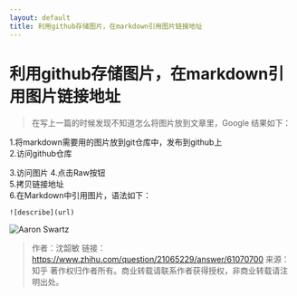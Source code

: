 ```yaml
---
layout: default
title: 利用github存储图片，在markdown引用图片链接地址
---  
```


# 利用github存储图片，在markdown引用图片链接地址
>在写上一篇的时候发现不知道怎么将图片放到文章里，Google 结果如下：

1.将markdown需要用的图片放到git仓库中，发布到github上   
2.访问github仓库

3.访问图片
4.点击Raw按钮  
5.拷贝链接地址  
6.在Markdown中引用图片，语法如下：  

	![describe](url)
	
![Aaron Swartz](https://raw.githubusercontent.com/smshen/MarkdownPhotos/master/Res/test.jpg)  

>作者：沈韶敏
链接：https://www.zhihu.com/question/21065229/answer/61070700
来源：知乎
著作权归作者所有。商业转载请联系作者获得授权，非商业转载请注明出处。